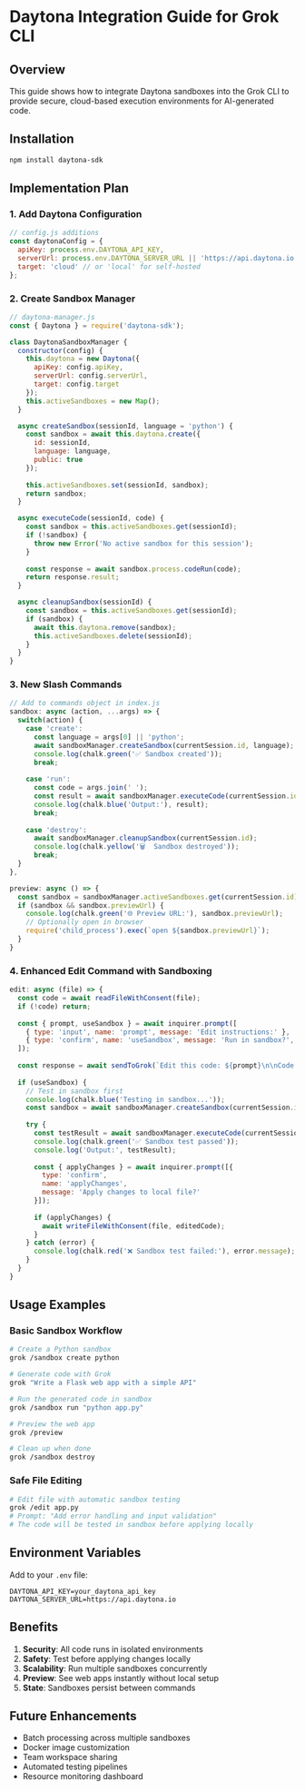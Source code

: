 # Daytona Integration Guide for Grok CLI

## Overview

This guide shows how to integrate Daytona sandboxes into the Grok CLI to provide secure, cloud-based execution environments for AI-generated code.

## Installation

```bash
npm install daytona-sdk
```

## Implementation Plan

### 1. Add Daytona Configuration

```javascript
// config.js additions
const daytonaConfig = {
  apiKey: process.env.DAYTONA_API_KEY,
  serverUrl: process.env.DAYTONA_SERVER_URL || 'https://api.daytona.io',
  target: 'cloud' // or 'local' for self-hosted
};
```

### 2. Create Sandbox Manager

```javascript
// daytona-manager.js
const { Daytona } = require('daytona-sdk');

class DaytonaSandboxManager {
  constructor(config) {
    this.daytona = new Daytona({
      apiKey: config.apiKey,
      serverUrl: config.serverUrl,
      target: config.target
    });
    this.activeSandboxes = new Map();
  }

  async createSandbox(sessionId, language = 'python') {
    const sandbox = await this.daytona.create({
      id: sessionId,
      language: language,
      public: true
    });
    
    this.activeSandboxes.set(sessionId, sandbox);
    return sandbox;
  }

  async executeCode(sessionId, code) {
    const sandbox = this.activeSandboxes.get(sessionId);
    if (!sandbox) {
      throw new Error('No active sandbox for this session');
    }
    
    const response = await sandbox.process.codeRun(code);
    return response.result;
  }

  async cleanupSandbox(sessionId) {
    const sandbox = this.activeSandboxes.get(sessionId);
    if (sandbox) {
      await this.daytona.remove(sandbox);
      this.activeSandboxes.delete(sessionId);
    }
  }
}
```

### 3. New Slash Commands

```javascript
// Add to commands object in index.js
sandbox: async (action, ...args) => {
  switch(action) {
    case 'create':
      const language = args[0] || 'python';
      await sandboxManager.createSandbox(currentSession.id, language);
      console.log(chalk.green('✅ Sandbox created'));
      break;
      
    case 'run':
      const code = args.join(' ');
      const result = await sandboxManager.executeCode(currentSession.id, code);
      console.log(chalk.blue('Output:'), result);
      break;
      
    case 'destroy':
      await sandboxManager.cleanupSandbox(currentSession.id);
      console.log(chalk.yellow('🗑️  Sandbox destroyed'));
      break;
  }
},

preview: async () => {
  const sandbox = sandboxManager.activeSandboxes.get(currentSession.id);
  if (sandbox && sandbox.previewUrl) {
    console.log(chalk.green('🌐 Preview URL:'), sandbox.previewUrl);
    // Optionally open in browser
    require('child_process').exec(`open ${sandbox.previewUrl}`);
  }
}
```

### 4. Enhanced Edit Command with Sandboxing

```javascript
edit: async (file) => {
  const code = await readFileWithConsent(file);
  if (!code) return;
  
  const { prompt, useSandbox } = await inquirer.prompt([
    { type: 'input', name: 'prompt', message: 'Edit instructions:' },
    { type: 'confirm', name: 'useSandbox', message: 'Run in sandbox?', default: true }
  ]);
  
  const response = await sendToGrok(`Edit this code: ${prompt}\n\nCode: ${code}`);
  
  if (useSandbox) {
    // Test in sandbox first
    console.log(chalk.blue('Testing in sandbox...'));
    const sandbox = await sandboxManager.createSandbox(currentSession.id);
    
    try {
      const testResult = await sandboxManager.executeCode(currentSession.id, editedCode);
      console.log(chalk.green('✅ Sandbox test passed'));
      console.log('Output:', testResult);
      
      const { applyChanges } = await inquirer.prompt([{
        type: 'confirm',
        name: 'applyChanges',
        message: 'Apply changes to local file?'
      }]);
      
      if (applyChanges) {
        await writeFileWithConsent(file, editedCode);
      }
    } catch (error) {
      console.log(chalk.red('❌ Sandbox test failed:'), error.message);
    }
  }
}
```

## Usage Examples

### Basic Sandbox Workflow

```bash
# Create a Python sandbox
grok /sandbox create python

# Generate code with Grok
grok "Write a Flask web app with a simple API"

# Run the generated code in sandbox
grok /sandbox run "python app.py"

# Preview the web app
grok /preview

# Clean up when done
grok /sandbox destroy
```

### Safe File Editing

```bash
# Edit file with automatic sandbox testing
grok /edit app.py
# Prompt: "Add error handling and input validation"
# The code will be tested in sandbox before applying locally
```

## Environment Variables

Add to your `.env` file:

```
DAYTONA_API_KEY=your_daytona_api_key
DAYTONA_SERVER_URL=https://api.daytona.io
```

## Benefits

1. **Security**: All code runs in isolated environments
2. **Safety**: Test before applying changes locally
3. **Scalability**: Run multiple sandboxes concurrently
4. **Preview**: See web apps instantly without local setup
5. **State**: Sandboxes persist between commands

## Future Enhancements

- Batch processing across multiple sandboxes
- Docker image customization
- Team workspace sharing
- Automated testing pipelines
- Resource monitoring dashboard 